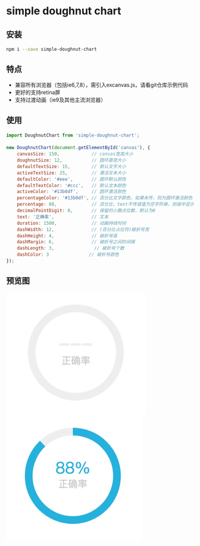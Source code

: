 
# simple doughnut chart

## 安装

``` bash
npm i --save simple-doughnut-chart
```


## 特点
* 兼容所有浏览器（包括ie6,7,8），需引入excanvas.js，请看git仓库示例代码
* 更好的支持retina屏
* 支持过渡动画（ie9及其他主流浏览器）


## 使用

``` js
import DoughnutChart from 'simple-doughnut-chart';

new DoughnutChart(document.getElementById('canvas'), {
    canvasSize: 150,            // canvas宽高大小
    doughnutSize: 12,           // 圆环直径大小
    defaultTextSize: 15,        // 默认文字大小
    activeTextSize: 25,         // 激活文本大小
    defaultColor: '#eee',       // 圆环默认颜色
    defaultTextColor: '#ccc',   // 默认文本颜色
    activeColor: '#13b0df',     // 圆环激活颜色
    percentageColor: '#13b0df', // 百分比文字颜色，如果未传，则为圆环激活颜色
    percentage: 88,             // 百分比，text不传或值为空字符串，则居中显示
    decimalPointDigit: 0,       // 保留的小数点位数，默认为0
    text: '正确率',              // 文本
    duration: 1500,             // 动画持续时间
    dashWidth: 12,              // (百分比占位符)破折号宽
    dashHeight: 4,              // 破折号高
    dashMargin: 6,              // 破折号之间的间隔
    dashLength: 3,               // 破折号个数
    dashColor: 3               // 破折号颜色
});
```


## 预览图
![](./img/review1.png)
![](./img/review2.png)
